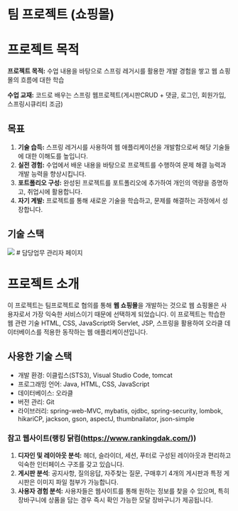 # 팀 프로젝트 (쇼핑몰)

# 프로젝트 목적

**프로젝트 목적:** 수업 내용을 바탕으로 스프링 레거시를 활용한 개발 경험을 쌓고 웹 쇼핑몰의 흐름에 대한 학습

**수업 교재:** 코드로 배우는 스프링 웹프로젝트(게시판CRUD + 댓글,  로그인, 회원가입, 스프링시큐리티 조금)

## 목표

1. **기술 습득:** 스프링 레거시를 사용하여 웹 애플리케이션을 개발함으로써 해당 기술들에 대한 이해도를 높입니다.
2. **실전 경험:** 수업에서 배운 내용을 바탕으로 프로젝트를 수행하여 문제 해결 능력과 개발 능력을 향상시킵니다.
3. **포트폴리오 구성:** 완성된 프로젝트를 포트폴리오에 추가하여 개인의 역량을 증명하고, 취업시에 활용합니다.
4. **자기 계발:** 프로젝트를 통해 새로운 기술을 학습하고, 문제를 해결하는 과정에서 성장합니다.

## 기술 스택
<img src="https://img.shields.io/badge/html5-E34F26?style=for-the-badge&logo=html5&logoColor=white">
# 담당업무
 관리자 페이지
 
# 프로젝트 소개

이 프로젝트는 팀프로젝트로 협의를 통해 **웹 쇼핑몰**을 개발하는 것으로 웹 쇼핑몰은 사용자로서 가장 익숙한 서비스이기 때문에 선택하게 되었습니다. 
이 프로젝트는 학습한 웹 관련 기술 HTML, CSS, JavaScript와 Servlet, JSP, 스프링을 활용하여 오라클 데이터베이스를  적용한 동작하는 웹 애플리케이션입니다.

## 사용한 기술 스택

- 개발 환경: 이클립스(STS3), Visual Studio Code, tomcat
- 프로그래밍 언어: Java, HTML, CSS, JavaScript
- 데이터베이스: 오라클
- 버전 관리: Git
- 라이브러리: spring-web-MVC, mybatis, ojdbc, spring-security, lombok, hikariCP, jackson, gson, aspectJ, thumbnailator, json-simple

### **참고 웹사이트(랭킹 닭컴(https://www.rankingdak.com/))**

1. **디자인 및 레이아웃 분석:**  헤더, 슬라이더, 세션, 푸터로 구성된 레이아웃과 편리하고 익숙한 인터페이스 구조를 갖고 있습니다.
2. **게시판 분석**: 공지사항, 질의응답, 자주찾는 질문, 구매후기 4개의 게시판과 특정 게시판은 이미지 파일 첨부가 가능합니다.
3. **사용자 경험 분석:** 사용자들은 웹사이트를 통해 원하는 정보를 찾을 수 있으며, 특히 장바구니에 상품을 담는 경우 즉시 확인 가능한 모달 장바구니가 제공됩니다.
